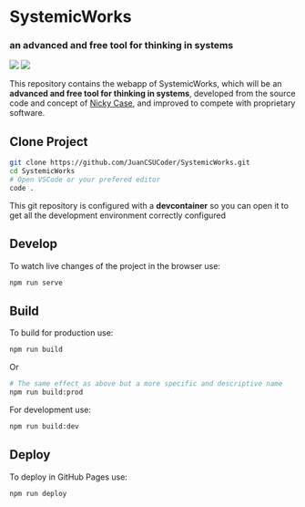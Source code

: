 # SystemicWorks
### an advanced and free tool for thinking in systems

![](https://img.shields.io/github/workflow/status/JuanCSUCoder/SystemicWorks/Node.js%20CI/main?label=Main%20Branch&style=flat-square)	![](https://img.shields.io/github/languages/code-size/JuanCSUCoder/SystemicWorks?style=flat-square)

This repository contains the webapp of SystemicWorks, which will be an **advanced and free tool for thinking in systems**, developed from the source code and concept of [Nicky Case](http://ncase.me), and improved to compete with proprietary software.

## Clone Project

```bash
git clone https://github.com/JuanCSUCoder/SystemicWorks.git
cd SystemicWorks
# Open VSCode or your prefered editor
code .
```

This git repository is configured with a **devcontainer** so you can open it to get all the development environment correctly configured

## Develop
To watch live changes of the project in the browser use:

```bash
npm run serve
```

## Build
To build for production use:

```bash
npm run build
```

Or

```bash
# The same effect as above but a more specific and descriptive name
npm run build:prod
```

For development use:

```bash
npm run build:dev
```

## Deploy
To deploy in GitHub Pages use:

	npm run deploy